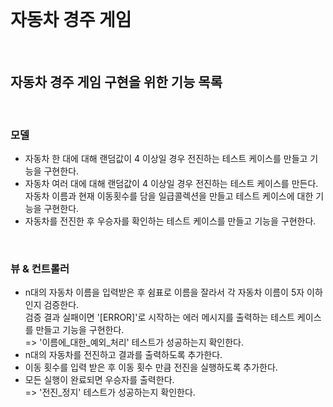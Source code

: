 <br/>

# 자동차 경주 게임
<br/>

## 자동차 경주 게임 구현을 위한 기능 목록 
<br/>

### 모델  
- 자동차 한 대에 대해 랜덤값이 4 이상일 경우 전진하는 테스트 케이스를 만들고 기능을 구현한다.
- 자동차 여러 대에 대해 랜덤값이 4 이상일 경우 전진하는 테스트 케이스를 만든다.<br/>
   자동차 이름과 현재 이동횟수를 담을 일급콜렉션을 만들고 테스트 케이스에 대한 기능을 구현한다.
- 자동차를 전진한 후 우승자를 확인하는 테스트 케이스를 만들고 기능을 구현한다. 
<br/>

### 뷰 & 컨트롤러 
- n대의 자동차 이름을 입력받은 후 쉼표로 이름을 잘라서 각 자동차 이름이 5자 이하인지 검증한다.<br/>
   검증 결과 실패이면 '[ERROR]'로 시작하는 에러 메시지를 출력하는 테스트 케이스를 만들고 기능을 구현한다.<br/>
   => '이름에_대한_예외_처리' 테스트가 성공하는지 확인한다. 
- n대의 자동차를 전진하고 결과를 출력하도록 추가한다. 
- 이동 횟수를 입력 받은 후 이동 횟수 만큼 전진을 실행하도록 추가한다. 
- 모든 실행이 완료되면 우승자를 출력한다. <br/>
   => '전진_정지' 테스트가 성공하는지 확인한다. 

<br/><br/>
